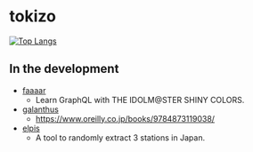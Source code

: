 # tokizo

[![Top Langs](https://github-readme-stats.vercel.app/api/top-langs/?username=tokizuoh&layout=compact)](https://github.com/anuraghazra/github-readme-stats)


## In the development
- [faaaar](https://github.com/tokizuoh/faaaar)
  - Learn GraphQL with THE IDOLM@STER SHINY COLORS.
- [galanthus](https://github.com/tokizuoh/galanthus)
  - https://www.oreilly.co.jp/books/9784873119038/
- [elpis](https://github.com/tokizuoh/elpis)
  - A tool to randomly extract 3 stations in Japan.
